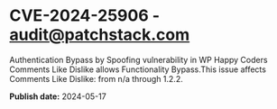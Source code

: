# CVE-2024-25906 - audit@patchstack.com

Authentication Bypass by Spoofing vulnerability in WP Happy Coders Comments Like Dislike allows Functionality Bypass.This issue affects Comments Like Dislike: from n/a through 1.2.2.

**Publish date:** 2024-05-17
